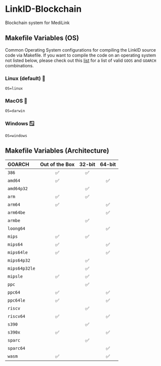 # LinkID-Blockchain

Blockchain system for MediLink

## Makefile Variables (OS)

Common Operating System configurations for compiling the LinkID source code via Makefile. If you want to compile the code on an operating system not listed below, please check out this [list](https://pkg.go.dev/internal/platform) for a list of valid `GOOS` and `GOARCH` combinations.

### Linux (default) 🐧
```
OS=linux
```

### MacOS 🍎
```
OS=darwin
```

### Windows 🪟
```
OS=windows
```

## Makefile Variables (Architecture)

| GOARCH        | Out of the Box | 32-bit | 64-bit |
| :------------ | :------------: | :----: | :----: |
| `386`         | ✅              | ✅      |        |
| `amd64`       | ✅              |        | ✅      |
| `amd64p32`    |                | ✅      |        |
| `arm`         | ✅              | ✅      |        |
| `arm64`       | ✅              |        | ✅      |
| `arm64be`     |                |        | ✅      |
| `armbe`       |                | ✅      |        |
| `loong64`     |                |        | ✅      |
| `mips`        | ✅              | ✅      |        |
| `mips64`      | ✅              |        | ✅      |
| `mips64le`    | ✅              |        | ✅      |
| `mips64p32`   |                | ✅      |        |
| `mips64p32le` |                | ✅      |        |
| `mipsle`      | ✅              | ✅      |        |
| `ppc`         |                | ✅      |        |
| `ppc64`       | ✅              |        | ✅      |
| `ppc64le`     | ✅              |        | ✅      |
| `riscv`       |                | ✅      |        |
| `riscv64`     | ✅              |        | ✅      |
| `s390`        |                | ✅      |        |
| `s390x`       | ✅              |        | ✅      |
| `sparc`       |                | ✅      |        |
| `sparc64`     |                |        | ✅      |
| `wasm`        | ✅              |        | ✅      |

